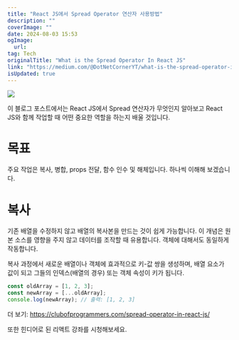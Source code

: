 ```yaml
---
title: "React JS에서 Spread Operator 연산자 사용방법"
description: ""
coverImage: ""
date: 2024-08-03 15:53
ogImage: 
  url: 
tag: Tech
originalTitle: "What is the Spread Operator In React JS"
link: "https://medium.com/@DotNetCornerYT/what-is-the-spread-operator-in-react-js-25f6783710a3"
isUpdated: true
---
```






<img src="/assets/img/WhatistheSpreadOperatorInReactJS_0.png" />

이 블로그 포스트에서는 React JS에서 Spread 연산자가 무엇인지 알아보고 React JS와 함께 작업할 때 어떤 중요한 역할을 하는지 배울 것입니다.

# 목표

주요 작업은 복사, 병합, props 전달, 함수 인수 및 해체입니다. 하나씩 이해해 보겠습니다.

<div class="content-ad"></div>

# 복사

기존 배열을 수정하지 않고 배열의 복사본을 만드는 것이 쉽게 가능합니다. 이 개념은 원본 소스를 영향을 주지 않고 데이터를 조작할 때 유용합니다. 객체에 대해서도 동일하게 작동합니다.

복사 과정에서 새로운 배열이나 객체에 효과적으로 키-값 쌍을 생성하며, 배열 요소가 값이 되고 그들의 인덱스(배열의 경우) 또는 객체 속성이 키가 됩니다.

```js
const oldArray = [1, 2, 3];
const newArray = [...oldArray];
console.log(newArray); // 출력: [1, 2, 3]
```

<div class="content-ad"></div>

더 보기: https://clubofprogrammers.com/spread-operator-in-react-js/

또한 힌디어로 된 리액트 강좌를 시청해보세요.
